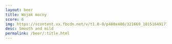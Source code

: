 ```yaml
---
layout: beer
title: Wojak mocny
score: 6
img: https://scontent.xx.fbcdn.net/v/t1.0-0/p480x480/321669_10151649177583745_849913582_n.jpg?oh=7148a3bea110a4b612e1bffd5d70565e&oe=5880B0EB
desc: Smooth and mild
permalink: /beer/:title.html
---
```

